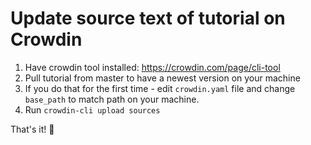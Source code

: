 # Update source text of tutorial on Crowdin

1. Have crowdin tool installed: https://crowdin.com/page/cli-tool
2. Pull tutorial from master to have a newest version on your machine
3. If you do that for the first time - edit `crowdin.yaml` file and change `base_path` to match path on your machine.
4. Run `crowdin-cli upload sources`

That's it! :tada: